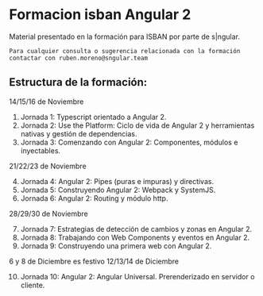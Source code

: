 # Formacion isban Angular 2

Material presentado en la formación para ISBAN por parte de s|ngular.

```
Para cualquier consulta o sugerencia relacionada con la formación contactar con ruben.moreno@sngular.team
```
## Estructura de la formación:

14/15/16 de Noviembre

1. Jornada 1: Typescript orientado a Angular 2.
2. Jornada 2: Use the Platform: Ciclo de vida de Angular 2 y herramientas nativas y gestión de dependencias.
3. Jornada 3: Comenzando con Angular 2: Componentes, módulos e inyectables.

21/22/23 de Noviembre

4. Jornada 4: Angular 2: Pipes (puras e impuras) y directivas.
5. Jornada 5: Construyendo Angular 2: Webpack y SystemJS.
6. Jornada 6: Angular 2: Routing y módulo http.

28/29/30 de Noviembre

7. Jornada 7: Estrategias de detección de cambios y zonas en Angular 2.
8. Jornada 8: Trabajando con Web Components y eventos en Angular 2.
9. Jornada 9: Construyendo una primera web con Angular 2.

6 y 8 de Diciembre es festivo
12/13/14 de Diciembre

10. Jornada 10: Angular 2: Angular Universal. Prerenderizado en servidor o cliente.
